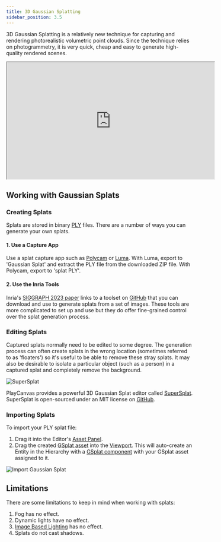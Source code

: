 ```yaml
---
title: 3D Gaussian Splatting
sidebar_position: 3.5
---
```


3D Gaussian Splatting is a relatively new technique for capturing and rendering photorealistic volumetric point clouds. Since the technique relies on photogrammetry, it is very quick, cheap and easy to generate high-quality rendered scenes.

<div className="iframe-container">
    <iframe loading="lazy" width="560" height="315" src="https://www.youtube.com/embed/Pe4Sx8t1Ud4" title="Templates Overview" allowfullscreen></iframe>
</div>

## Working with Gaussian Splats

### Creating Splats

Splats are stored in binary [PLY](https://en.wikipedia.org/wiki/PLY_(file_format)) files. There are a number of ways you can generate your own splats.

#### 1. Use a Capture App

Use a splat capture app such as [Polycam](https://poly.cam/) or [Luma](https://lumalabs.ai/). With Luma, export to 'Gaussian Splat' and extract the PLY file from the downloaded ZIP file. With Polycam, export to 'splat PLY'.

#### 2. Use the Inria Tools

Inria's [SIGGRAPH 2023 paper](https://repo-sam.inria.fr/fungraph/3d-gaussian-splatting/) links to a toolset on [GitHub](https://github.com/graphdeco-inria/gaussian-splatting) that you can download and use to generate splats from a set of images. These tools are more complicated to set up and use but they do offer fine-grained control over the splat generation process.

### Editing Splats

Captured splats normally need to be edited to some degree. The generation process can often create splats in the wrong location (sometimes referred to as 'floaters') so it's useful to be able to remove these stray splats. It may also be desirable to isolate a particular object (such as a person) in a captured splat and completely remove the background.

![SuperSplat](/img/user-manual/graphics/gaussian-splatting/supersplat.png)

PlayCanvas provides a powerful 3D Gaussian Splat editor called [SuperSplat](https://playcanvas.com/supersplat/editor). SuperSplat is open-sourced under an MIT license on [GitHub](https://github.com/playcanvas/super-splat).

### Importing Splats

To import your PLY splat file:

1. Drag it into the Editor's [Asset Panel](../../editor/assets).
2. Drag the created [GSplat asset](../../assets/types/gsplat) into the [Viewport](../../editor/viewport). This will auto-create an Entity in the Hierarchy with a [GSplat component](../../scenes/components/gsplat) with your GSplat asset assigned to it.

![Import Gaussian Splat](/img/user-manual/graphics/gaussian-splatting/import-gsplat.webp)

## Limitations

There are some limitations to keep in mind when working with splats:

1. Fog has no effect.
2. Dynamic lights have no effect.
3. [Image Based Lighting](../physical-rendering/image-based-lighting) has no effect.
4. Splats do not cast shadows.
